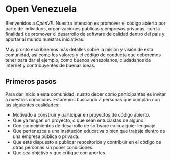 Open Venezuela
===============

Bienvenidos a *OpenVE*.
Nuestra intención es promover el código abierto por parte de individuos, organizaciones públicas
y empresas privadas, con la finalidad de promover el desarrollo de software de calidad
dentro del país y aportar al mundo nuestras iniciativas.

Muy pronto escribiremos más detalles sobre la misión y visión de esta comunidad,
así como los valores y el código de conducta que deberemos tener para
dar el ejemplo, como buenos venezolanos, ciudadanos de internet y
contribuyentes de buenas ideas.

Primeros pasos
--------------

Para dar inicio a esta comunidad, nustro deber como participantes es
invitar a nuestros conocidos. Estaremos buscando a personas que cumplan con
las siguientes cualidades:

-   Motivado a construir y participar en proyectos de código abierto.
-   Que ya tengan un proyecto, o que sean entuciastas de alguno.
-   Con conocimientos de desarrollo de software en cualquier lenguaje.
-   Que pertenezca a una institución educativa o bien que trabaje dentro de una empresa pública o privada.
-   Que esté dispuesto a publicar repositorios y contribuir en el código de otras personas sin poner condiciones.
-   Que sea objetivo y que critique con aportes.